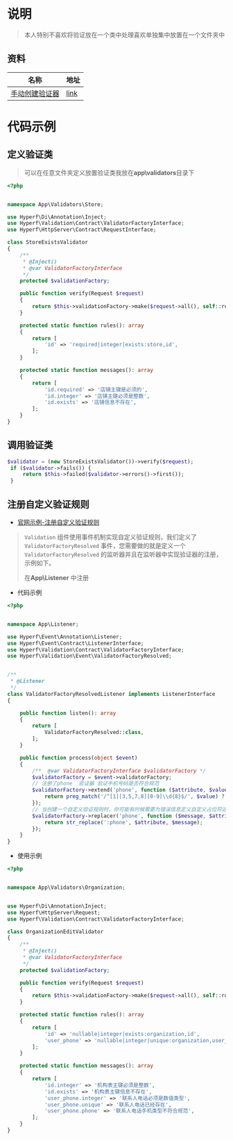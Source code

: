 #  说明

> 本人特别不喜欢将验证放在一个类中处理喜欢单独集中放置在一个文件夹中

## 资料

| 名称                                                         | 地址                                                         |
| ------------------------------------------------------------ | ------------------------------------------------------------ |
| [手动创建验证器](https://www.hyperf.wiki/2.1/#/zh-cn/validation?id=手动创建验证器) | [link](https://www.hyperf.wiki/2.1/#/zh-cn/validation?id=%e6%89%8b%e5%8a%a8%e5%88%9b%e5%bb%ba%e9%aa%8c%e8%af%81%e5%99%a8) |



# 代码示例

## 定义验证类

> 可以在任意文件夹定义放置验证类我放在**app\validators**目录下

```php
<?php


namespace App\Validators\Store;

use Hyperf\Di\Annotation\Inject;
use Hyperf\Validation\Contract\ValidatorFactoryInterface;
use Hyperf\HttpServer\Contract\RequestInterface;

class StoreExistsValidator
{
    /**
     * @Inject()
     * @var ValidatorFactoryInterface
     */
    protected $validationFactory;

    public function verify(Request $request)
    {
        return $this->validationFactory->make($request->all(), self::rules(), self::messages());
    }

    protected static function rules(): array
    {
        return [
            'id' => 'required|integer|exists:store,id',
        ];
    }

    protected static function messages(): array
    {
        return [
            'id.required' => '店铺主键是必须的',
            'id.integer' => '店铺主键必须是整数',
            'id.exists' => '店铺信息不存在',
        ];
    }
}
```

## 调用验证类

```php
$validator = (new StoreExistsValidator())->verify($request);
 if ($validator->fails()) {
     return $this->failed($validator->errors()->first());
 }
```

## 注册自定义验证规则

- [官网示例-注册自定义验证规则](https://www.hyperf.wiki/2.1/#/zh-cn/validation?id=%e6%b3%a8%e5%86%8c%e8%87%aa%e5%ae%9a%e4%b9%89%e9%aa%8c%e8%af%81%e8%a7%84%e5%88%99)

>`Validation` 组件使用事件机制实现自定义验证规则，我们定义了 `ValidatorFactoryResolved` 事件，您需要做的就是定义一个 `ValidatorFactoryResolved` 的监听器并且在监听器中实现验证器的注册，示例如下。
>
>在**App\Listener** 中注册

- 代码示例

```php
<?php


namespace App\Listener;

use Hyperf\Event\Annotation\Listener;
use Hyperf\Event\Contract\ListenerInterface;
use Hyperf\Validation\Contract\ValidatorFactoryInterface;
use Hyperf\Validation\Event\ValidatorFactoryResolved;


/**
 * @Listener
 */
class ValidatorFactoryResolvedListener implements ListenerInterface
{

    public function listen(): array
    {
        return [
            ValidatorFactoryResolved::class,
        ];
    }

    public function process(object $event)
    {
        /**  @var ValidatorFactoryInterface $validatorFactory */
        $validatorFactory = $event->validatorFactory;
        // 注册了phone  验证器 验证手机号码是否符合规范
        $validatorFactory->extend('phone', function ($attribute, $value, $parameters, $validator) {
            return preg_match('/^[1][3,5,7,8][0-9]\\d{8}$/', $value) ? true : false;  # 注意一定要返回bool类型，1或0 也必须要转化为bool
        });
        // 当创建一个自定义验证规则时，你可能有时候需要为错误信息定义自定义占位符这里扩展了 :foo 占位符
        $validatorFactory->replacer('phone', function ($message, $attribute, $rule, $parameters) {
            return str_replace(':phone', $attribute, $message);
        });
    }
}
```

- 使用示例

```php
<?php


namespace App\Validators\Organization;


use Hyperf\Di\Annotation\Inject;
use Hyperf\HttpServer\Request;
use Hyperf\Validation\Contract\ValidatorFactoryInterface;

class OrganizationEditValidator
{
    /**
     * @Inject()
     * @var ValidatorFactoryInterface
     */
    protected $validationFactory;

    public function verify(Request $request)
    {
        return $this->validationFactory->make($request->all(), self::rules(), self::messages());
    }

    protected static function rules(): array
    {
        return [
            'id' => 'nullable|integer|exists:organization,id',
            'user_phone' => 'nullable|integer|unique:organization,user_phone|phone',
        ];
    }

    protected static function messages(): array
    {
        return [
            'id.integer' => '机构表主键必须是整数',
            'id.exists' => '机构表主键信息不存在',
            'user_phone.integer' => '联系人电话必须是数值类型',
            'user_phone.unique' => '联系人电话已经存在',
            'user_phone.phone' => '联系人电话手机类型不符合规范',
        ];
    }
}
```

